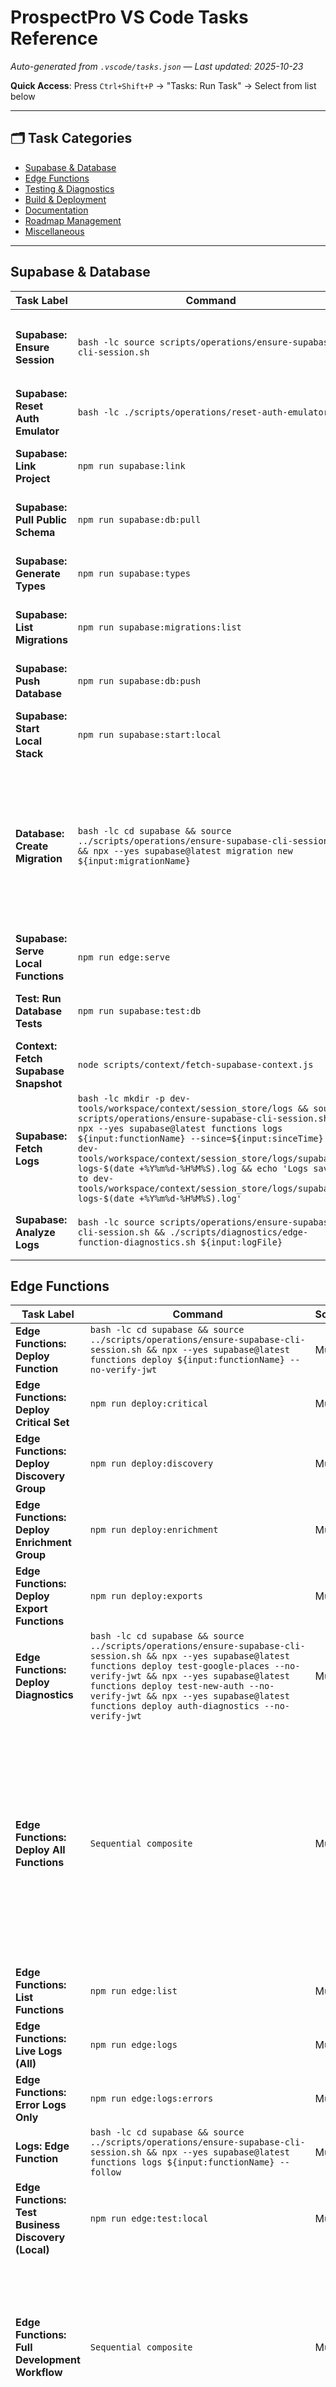 # ProspectPro VS Code Tasks Reference

_Auto-generated from `.vscode/tasks.json` — Last updated: 2025-10-23_

**Quick Access**: Press `Ctrl+Shift+P` → "Tasks: Run Task" → Select from list below

---

## 🗂️ Task Categories

- [Supabase & Database](#supabase-database)
- [Edge Functions](#edge-functions)
- [Testing & Diagnostics](#testing-diagnostics)
- [Build & Deployment](#build-deployment)
- [Documentation](#documentation)
- [Roadmap Management](#roadmap-management)
- [Miscellaneous](#miscellaneous)

---

## Supabase & Database

| Task Label                           | Command                                                                                                                                                                                                                                                                                                                                                                                                                               | Script/Config                                                                                                                                                                                                                                                                                       | Inputs        | Description                    |
| ------------------------------------ | ------------------------------------------------------------------------------------------------------------------------------------------------------------------------------------------------------------------------------------------------------------------------------------------------------------------------------------------------------------------------------------------------------------------------------------- | --------------------------------------------------------------------------------------------------------------------------------------------------------------------------------------------------------------------------------------------------------------------------------------------------- | ------------- | ------------------------------ |
| **Supabase: Ensure Session**         | `bash -lc source scripts/operations/ensure-supabase-cli-session.sh`                                                                                                                                                                                                                                                                                                                                                                   | [`source scripts/operations/ensure-supabase-cli-session.sh`](../scripts/source scripts/operations/ensure-supabase-cli-session.sh)                                                                                                                                                                   | None          | No description available       |
| **Supabase: Reset Auth Emulator**    | `bash -lc ./scripts/operations/reset-auth-emulator.sh`                                                                                                                                                                                                                                                                                                                                                                                | [`scripts/operations/reset-auth-emulator.sh`](../scripts/operations/reset-auth-emulator.sh)                                                                                                                                                                                                         | None          | No description available       |
| **Supabase: Link Project**           | `npm run supabase:link`                                                                                                                                                                                                                                                                                                                                                                                                               | Multiple                                                                                                                                                                                                                                                                                            | None          | Runs: Supabase: Ensure Session |
| **Supabase: Pull Public Schema**     | `npm run supabase:db:pull`                                                                                                                                                                                                                                                                                                                                                                                                            | Multiple                                                                                                                                                                                                                                                                                            | None          | Runs: Supabase: Ensure Session |
| **Supabase: Generate Types**         | `npm run supabase:types`                                                                                                                                                                                                                                                                                                                                                                                                              | Multiple                                                                                                                                                                                                                                                                                            | None          | Runs: Supabase: Ensure Session |
| **Supabase: List Migrations**        | `npm run supabase:migrations:list`                                                                                                                                                                                                                                                                                                                                                                                                    | Multiple                                                                                                                                                                                                                                                                                            | None          | Runs: Supabase: Ensure Session |
| **Supabase: Push Database**          | `npm run supabase:db:push`                                                                                                                                                                                                                                                                                                                                                                                                            | Multiple                                                                                                                                                                                                                                                                                            | None          | Runs: Supabase: Ensure Session |
| **Supabase: Start Local Stack**      | `npm run supabase:start:local`                                                                                                                                                                                                                                                                                                                                                                                                        | Multiple                                                                                                                                                                                                                                                                                            | None          | No description available       |
| **Database: Create Migration**       | `bash -lc cd supabase && source ../scripts/operations/ensure-supabase-cli-session.sh && npx --yes supabase@latest migration new ${input:migrationName}`                                                                                                                                                                                                                                                                               | [`cd supabase && source scripts/operations/ensure-supabase-cli-session.sh && npx --yes supabase@latest migration new ${input:migrationName}`](../scripts/cd supabase && source scripts/operations/ensure-supabase-cli-session.sh && npx --yes supabase@latest migration new ${input:migrationName}) | migrationName | No description available       |
| **Supabase: Serve Local Functions**  | `npm run edge:serve`                                                                                                                                                                                                                                                                                                                                                                                                                  | Multiple                                                                                                                                                                                                                                                                                            | None          | Runs: Supabase: Ensure Session |
| **Test: Run Database Tests**         | `npm run supabase:test:db`                                                                                                                                                                                                                                                                                                                                                                                                            | Multiple                                                                                                                                                                                                                                                                                            | None          | Runs: Supabase: Ensure Session |
| **Context: Fetch Supabase Snapshot** | `node scripts/context/fetch-supabase-context.js`                                                                                                                                                                                                                                                                                                                                                                                      | [`scripts/context/fetch-supabase-context.js`](../scripts/context/fetch-supabase-context.js)                                                                                                                                                                                                         | None          | No description available       |
| **Supabase: Fetch Logs**             | `bash -lc mkdir -p dev-tools/workspace/context/session_store/logs && source scripts/operations/ensure-supabase-cli-session.sh && npx --yes supabase@latest functions logs ${input:functionName} --since=${input:sinceTime} > dev-tools/workspace/context/session_store/logs/supabase-logs-$(date +%Y%m%d-%H%M%S).log && echo 'Logs saved to dev-tools/workspace/context/session_store/logs/supabase-logs-$(date +%Y%m%d-%H%M%S).log'` | Multiple                                                                                                                                                                                                                                                                                            | None          | Runs: Supabase: Ensure Session |
| **Supabase: Analyze Logs**           | `bash -lc source scripts/operations/ensure-supabase-cli-session.sh && ./scripts/diagnostics/edge-function-diagnostics.sh ${input:logFile}`                                                                                                                                                                                                                                                                                            | Multiple                                                                                                                                                                                                                                                                                            | None          | Runs: Supabase: Ensure Session |

## Edge Functions

| Task Label                                               | Command                                                                                                                                                                                                                                                                                                                           | Script/Config | Inputs | Description                                                                                                                                                           |
| -------------------------------------------------------- | --------------------------------------------------------------------------------------------------------------------------------------------------------------------------------------------------------------------------------------------------------------------------------------------------------------------------------- | ------------- | ------ | --------------------------------------------------------------------------------------------------------------------------------------------------------------------- |
| **Edge Functions: Deploy Function**                      | `bash -lc cd supabase && source ../scripts/operations/ensure-supabase-cli-session.sh && npx --yes supabase@latest functions deploy ${input:functionName} --no-verify-jwt`                                                                                                                                                         | Multiple      | None   | Runs: Supabase: Ensure Session                                                                                                                                        |
| **Edge Functions: Deploy Critical Set**                  | `npm run deploy:critical`                                                                                                                                                                                                                                                                                                         | Multiple      | None   | Runs: Supabase: Ensure Session                                                                                                                                        |
| **Edge Functions: Deploy Discovery Group**               | `npm run deploy:discovery`                                                                                                                                                                                                                                                                                                        | Multiple      | None   | Runs: Supabase: Ensure Session                                                                                                                                        |
| **Edge Functions: Deploy Enrichment Group**              | `npm run deploy:enrichment`                                                                                                                                                                                                                                                                                                       | Multiple      | None   | Runs: Supabase: Ensure Session                                                                                                                                        |
| **Edge Functions: Deploy Export Functions**              | `npm run deploy:exports`                                                                                                                                                                                                                                                                                                          | Multiple      | None   | Runs: Supabase: Ensure Session                                                                                                                                        |
| **Edge Functions: Deploy Diagnostics**                   | `bash -lc cd supabase && source ../scripts/operations/ensure-supabase-cli-session.sh && npx --yes supabase@latest functions deploy test-google-places --no-verify-jwt && npx --yes supabase@latest functions deploy test-new-auth --no-verify-jwt && npx --yes supabase@latest functions deploy auth-diagnostics --no-verify-jwt` | Multiple      | None   | Runs: Supabase: Ensure Session                                                                                                                                        |
| **Edge Functions: Deploy All Functions**                 | `Sequential composite`                                                                                                                                                                                                                                                                                                            | Multiple      | None   | Runs: Edge Functions: Deploy Discovery Group → Edge Functions: Deploy Enrichment Group → Edge Functions: Deploy Export Functions → Edge Functions: Deploy Diagnostics |
| **Edge Functions: List Functions**                       | `npm run edge:list`                                                                                                                                                                                                                                                                                                               | Multiple      | None   | Runs: Supabase: Ensure Session                                                                                                                                        |
| **Edge Functions: Live Logs (All)**                      | `npm run edge:logs`                                                                                                                                                                                                                                                                                                               | Multiple      | None   | Runs: Supabase: Ensure Session                                                                                                                                        |
| **Edge Functions: Error Logs Only**                      | `npm run edge:logs:errors`                                                                                                                                                                                                                                                                                                        | Multiple      | None   | Runs: Supabase: Ensure Session                                                                                                                                        |
| **Logs: Edge Function**                                  | `bash -lc cd supabase && source ../scripts/operations/ensure-supabase-cli-session.sh && npx --yes supabase@latest functions logs ${input:functionName} --follow`                                                                                                                                                                  | Multiple      | None   | Runs: Supabase: Ensure Session                                                                                                                                        |
| **Edge Functions: Test Business Discovery (Local)**      | `npm run edge:test:local`                                                                                                                                                                                                                                                                                                         | Multiple      | None   | No description available                                                                                                                                              |
| **Edge Functions: Full Development Workflow**            | `Sequential composite`                                                                                                                                                                                                                                                                                                            | Multiple      | None   | Runs: Supabase: Ensure Session → Supabase: Link Project → Edge Functions: List Functions → Supabase: Serve Local Functions                                            |
| **Edge Functions: Production Deploy Workflow**           | `Sequential composite`                                                                                                                                                                                                                                                                                                            | Multiple      | None   | Runs: Supabase: Ensure Session → Edge Functions: Deploy Critical Set → Edge Functions: Live Logs (All)                                                                |
| **Test: Run Edge Function Tests (Local, Auth Required)** | `bash -lc export SUPABASE_SESSION_JWT='${input:sessionJWT}' && npm run supabase:test:functions`                                                                                                                                                                                                                                   | Multiple      | None   | Runs: Supabase: Ensure Session                                                                                                                                        |
| **Test: Edge Functions (Force Bypass)**                  | `bash -lc ./scripts/testing/run-edge-tests-force.sh`                                                                                                                                                                                                                                                                              | Multiple      | None   | Runs: Supabase: Ensure Session                                                                                                                                        |

## Testing & Diagnostics

| Task Label                      | Command                                                                                            | Script/Config                                                                                                                                                                                   | Inputs     | Description                                                                 |
| ------------------------------- | -------------------------------------------------------------------------------------------------- | ----------------------------------------------------------------------------------------------------------------------------------------------------------------------------------------------- | ---------- | --------------------------------------------------------------------------- |
| **Test: Discovery Pipeline**    | `bash -lc cd ${workspaceFolder} && ./scripts/testing/test-discovery-pipeline.sh`                   | Multiple                                                                                                                                                                                        | None       | Runs: Supabase: Ensure Session                                              |
| **Test: Enrichment Chain**      | `bash -lc cd ${workspaceFolder} && ./scripts/testing/test-enrichment-chain.sh`                     | Multiple                                                                                                                                                                                        | None       | Runs: Supabase: Ensure Session                                              |
| **Test: Export Flow**           | `bash -lc cd ${workspaceFolder} && ./scripts/testing/test-export-flow.sh`                          | Multiple                                                                                                                                                                                        | None       | Runs: Supabase: Ensure Session                                              |
| **Test: Full Stack Validation** | `Sequential composite`                                                                             | Multiple                                                                                                                                                                                        | None       | Runs: Test: Discovery Pipeline → Test: Enrichment Chain → Test: Export Flow |
| **Test: Campaign Validation**   | `bash -lc ${workspaceFolder}/scripts/testing/campaign-validation.sh ${input:sessionJWT}`           | [`${workspaceFolder}/scripts/testing/campaign-validation.sh ${input:sessionJWT}`](../scripts/${workspaceFolder}/scripts/testing/campaign-validation.sh ${input:sessionJWT})                     | sessionJWT | No description available                                                    |
| **Test: Auth Patterns**         | `bash -lc ${workspaceFolder}/scripts/testing/test-auth-patterns.sh ${input:sessionJWT}`            | [`${workspaceFolder}/scripts/testing/test-auth-patterns.sh ${input:sessionJWT}`](../scripts/${workspaceFolder}/scripts/testing/test-auth-patterns.sh ${input:sessionJWT})                       | sessionJWT | No description available                                                    |
| **Diagnostics: Full Campaign**  | `bash -lc ${workspaceFolder}/scripts/diagnostics/edge-function-diagnostics.sh ${input:sessionJWT}` | [`${workspaceFolder}/scripts/diagnostics/edge-function-diagnostics.sh ${input:sessionJWT}`](../scripts/${workspaceFolder}/scripts/diagnostics/edge-function-diagnostics.sh ${input:sessionJWT}) | sessionJWT | No description available                                                    |
| **Test: Dev Tools Suite**       | `npm run test:devtools`                                                                            | Multiple                                                                                                                                                                                        | None       | No description available                                                    |

## Build & Deployment

| Task Label                          | Command                                                                                                                                       | Script/Config | Inputs | Description                      |
| ----------------------------------- | --------------------------------------------------------------------------------------------------------------------------------------------- | ------------- | ------ | -------------------------------- |
| **Deploy: Full Automated Frontend** | `npm run lint && npm test && npm run build && npx --yes vercel@latest --prod --confirm --scope appsmithery --project prospect-pro --cwd dist` |               | None   | No description available         |
| **Build: Frontend Production**      | `npm run build`                                                                                                                               | Multiple      | None   | No description available         |
| **Deploy: Vercel Production**       | `bash -lc cd dist && npx --yes vercel@latest --prod`                                                                                          | Multiple      | None   | Runs: Build: Frontend Production |

## Documentation

| Task Label                                 | Command                    | Script/Config | Inputs | Description              |
| ------------------------------------------ | -------------------------- | ------------- | ------ | ------------------------ |
| **Docs: Update All Documentation**         | `npm run docs:update`      | Multiple      | None   | No description available |
| **Docs: Update System Reference (Legacy)** | `npm run system:reference` | Multiple      | None   | No description available |
| **Docs: Update Codebase Index (Legacy)**   | `npm run codebase:index`   | Multiple      | None   | No description available |

## Roadmap Management

| Task Label                            | Command                                                           | Script/Config                                                                                                                         | Inputs  | Description              |
| ------------------------------------- | ----------------------------------------------------------------- | ------------------------------------------------------------------------------------------------------------------------------------- | ------- | ------------------------ |
| **🚀 Create Epic (Guided)**           | `npm run roadmap:epic`                                            | Multiple                                                                                                                              | None    | No description available |
| **🗂️ Batch Generate Epics**           | `npm run roadmap:batch`                                           | Multiple                                                                                                                              | None    | No description available |
| **🗂️ Batch Generate Epics + Project** | `npm run roadmap:batch -- --project`                              | Multiple                                                                                                                              | None    | No description available |
| **🛠️ Start Epic Scaffolding**         | `npm run roadmap:start -- ${input:epicKey}`                       | Multiple                                                                                                                              | epicKey | No description available |
| **📋 Roadmap: Pull Open Items**       | `npm run roadmap:pull`                                            | Multiple                                                                                                                              | None    | No description available |
| **Roadmap: Sync Epics to GitHub**     | `bash ${workspaceFolder}/scripts/roadmap/sync-epics-to-github.sh` | [`${workspaceFolder}/scripts/roadmap/sync-epics-to-github.sh`](../scripts/${workspaceFolder}/scripts/roadmap/sync-epics-to-github.sh) | None    | No description available |

## Miscellaneous

| Task Label                             | Command                                                                                         | Script/Config                                                                           | Inputs                                                                                                   | Description                                                                                                                        |
| -------------------------------------- | ----------------------------------------------------------------------------------------------- | --------------------------------------------------------------------------------------- | -------------------------------------------------------------------------------------------------------- | ---------------------------------------------------------------------------------------------------------------------------------- | ---- | ------------------------ |
| **Workspace: Dev Hygiene Check**       | `npm run validate:ignores`                                                                      | Multiple                                                                                | None                                                                                                     | No description available                                                                                                           |
| **Start Codespace**                    | `Sequential composite`                                                                          | Multiple                                                                                | None                                                                                                     | Runs: Supabase: Ensure Session → Supabase: Link Project → GitHub: Ensure Auth (Non-blocking) → MCP: Start All Servers              |
| **Close Codespace**                    | `Sequential composite`                                                                          | Multiple                                                                                | None                                                                                                     | Runs: MCP: Stop All Servers → Docs: Update All Documentation → Workspace: Validate Configuration → Git: Remind to Push Before Exit |
| **GitHub: Ensure Auth (Non-blocking)** | `bash -lc if command -v gh >/dev/null 2>&1; then gh auth status                                 |                                                                                         | echo "⚠️ GitHub CLI not authenticated. Run: gh auth login"; else echo "⚠️ GitHub CLI not installed"; fi` | Multiple                                                                                                                           | None | No description available |
| **MCP: Start All Servers**             | `npm run mcp:start`                                                                             | Multiple                                                                                | None                                                                                                     | No description available                                                                                                           |
| **MCP: Stop All Servers**              | `npm run mcp:stop`                                                                              | Multiple                                                                                | None                                                                                                     | No description available                                                                                                           |
| **MCP: Run Chat Validation**           | `npm run mcp:chat:validate`                                                                     | Multiple                                                                                | None                                                                                                     | No description available                                                                                                           |
| **MCP: Sync Chat Participants**        | `npm run mcp:chat:sync`                                                                         | Multiple                                                                                | None                                                                                                     | No description available                                                                                                           |
| **Observability: Start Stack**         | `bash -lc cd tooling/observability && docker-compose -f docker-compose.jaeger.yml up -d`        | Multiple                                                                                | None                                                                                                     | No description available                                                                                                           |
| **Observability: Stop Stack**          | `bash -lc cd tooling/observability && docker-compose -f docker-compose.jaeger.yml down`         | Multiple                                                                                | None                                                                                                     | No description available                                                                                                           |
| **Observability: View Prometheus**     | `echo Open Prometheus at: http://localhost:9090`                                                | Multiple                                                                                | None                                                                                                     | No description available                                                                                                           |
| **Observability: View Grafana**        | `echo Open Grafana at: http://localhost:3000 (admin/admin)`                                     | Multiple                                                                                | None                                                                                                     | No description available                                                                                                           |
| **Observability: MCP Server**          | `npm run start:observability`                                                                   | `${workspaceFolder}/mcp-servers`                                                        | None                                                                                                     | No description available                                                                                                           |
| **🌐 Open Project 5**                  | `npm run roadmap:open`                                                                          | Multiple                                                                                | None                                                                                                     | No description available                                                                                                           |
| **🔍 Project Dashboard**               | `npm run roadmap:dashboard`                                                                     | Multiple                                                                                | None                                                                                                     | No description available                                                                                                           |
| **Context: Fetch Repo Snapshot**       | `node scripts/context/fetch-repo-context.js`                                                    | [`scripts/context/fetch-repo-context.js`](../scripts/context/fetch-repo-context.js)     | None                                                                                                     | No description available                                                                                                           |
| **Context: Cache Session JWT**         | `node scripts/context/cache-session.js ${input:sessionJWT}`                                     | [`scripts/context/cache-session.js`](../scripts/context/cache-session.js)               | sessionJWT                                                                                               | No description available                                                                                                           |
| **Workspace: Validate Configuration**  | `bash -lc ${workspaceFolder}/.vscode/validate-workspace-config.sh`                              | Multiple                                                                                | None                                                                                                     | No description available                                                                                                           |
| **Workspace: Validate Configuration**  | `bash -lc ${workspaceFolder}/.vscode/validate-workspace-config.sh`                              | Multiple                                                                                | None                                                                                                     | No description available                                                                                                           |
| **Workspace: Verify Toolchain**        | `bash -lc ./scripts/diagnostics/verify-toolchain.sh`                                            | [`scripts/diagnostics/verify-toolchain.sh`](../scripts/diagnostics/verify-toolchain.sh) | None                                                                                                     | No description available                                                                                                           |
| **Git: Remind to Push Before Exit**    | `bash -c git status && echo 'REMINDER: Commit and push your changes before closing Codespace!'` | Multiple                                                                                | None                                                                                                     | No description available                                                                                                           |
| **DevTools: Start React DevTools**     | `npm run devtools:react`                                                                        |                                                                                         | None                                                                                                     | No description available                                                                                                           |
| **MCP: Start Suite**                   | `./tooling/scripts/shell/start-mcp.sh`                                                          |                                                                                         | None                                                                                                     | No description available                                                                                                           |
| **MCP: Stop Suite**                    | `./tooling/scripts/shell/stop-mcp.sh`                                                           |                                                                                         | None                                                                                                     | No description available                                                                                                           |
| **npm: mcp:prod**                      | `npm run mcp:prod`                                                                              | [`package.json`](../package.json)                                                       | None                                                                                                     | No description available                                                                                                           |
